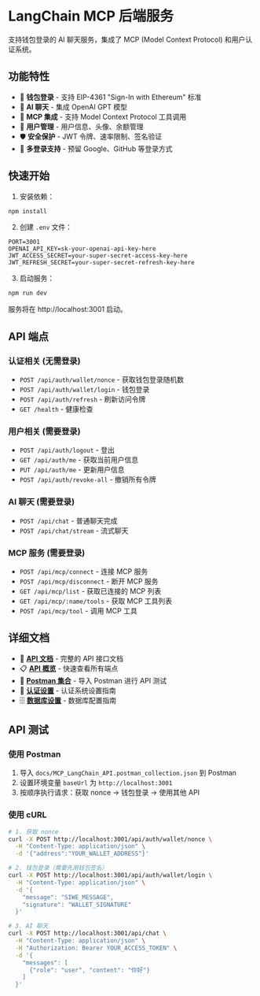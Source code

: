 # LangChain MCP 后端服务

支持钱包登录的 AI 聊天服务，集成了 MCP (Model Context Protocol) 和用户认证系统。

## 功能特性

- 🔐 **钱包登录** - 支持 EIP-4361 "Sign-In with Ethereum" 标准
- 🤖 **AI 聊天** - 集成 OpenAI GPT 模型
- 🔧 **MCP 集成** - 支持 Model Context Protocol 工具调用
- 👤 **用户管理** - 用户信息、头像、余额管理
- 🛡️ **安全保护** - JWT 令牌、速率限制、签名验证
- 📱 **多登录支持** - 预留 Google、GitHub 等登录方式

## 快速开始

1. 安装依赖：

```bash
npm install
```

2. 创建 `.env` 文件：

```env
PORT=3001
OPENAI_API_KEY=sk-your-openai-api-key-here
JWT_ACCESS_SECRET=your-super-secret-access-key-here
JWT_REFRESH_SECRET=your-super-secret-refresh-key-here
```

3. 启动服务：

```bash
npm run dev
```

服务将在 http://localhost:3001 启动。

## API 端点

### 认证相关 (无需登录)

- `POST /api/auth/wallet/nonce` - 获取钱包登录随机数
- `POST /api/auth/wallet/login` - 钱包登录
- `POST /api/auth/refresh` - 刷新访问令牌
- `GET /health` - 健康检查

### 用户相关 (需要登录)

- `POST /api/auth/logout` - 登出
- `GET /api/auth/me` - 获取当前用户信息
- `PUT /api/auth/me` - 更新用户信息
- `POST /api/auth/revoke-all` - 撤销所有令牌

### AI 聊天 (需要登录)

- `POST /api/chat` - 普通聊天完成
- `POST /api/chat/stream` - 流式聊天

### MCP 服务 (需要登录)

- `POST /api/mcp/connect` - 连接 MCP 服务
- `POST /api/mcp/disconnect` - 断开 MCP 服务
- `GET /api/mcp/list` - 获取已连接的 MCP 列表
- `GET /api/mcp/:name/tools` - 获取 MCP 工具列表
- `POST /api/mcp/tool` - 调用 MCP 工具

## 详细文档

- 📖 **[API 文档](./docs/API.md)** - 完整的 API 接口文档
- 📋 **[API 概览](./docs/API_OVERVIEW.md)** - 快速查看所有端点
- 🔧 **[Postman 集合](./docs/MCP_LangChain_API.postman_collection.json)** - 导入 Postman 进行 API 测试
- 🔐 **[认证设置](./AUTH_SETUP.md)** - 认证系统设置指南
- 🗄️ **[数据库设置](./DATABASE_SETUP.md)** - 数据库配置指南

## API 测试

### 使用 Postman

1. 导入 `docs/MCP_LangChain_API.postman_collection.json` 到 Postman
2. 设置环境变量 `baseUrl` 为 `http://localhost:3001`
3. 按顺序执行请求：获取 nonce → 钱包登录 → 使用其他 API

### 使用 cURL

```bash
# 1. 获取 nonce
curl -X POST http://localhost:3001/api/auth/wallet/nonce \
  -H "Content-Type: application/json" \
  -d '{"address":"YOUR_WALLET_ADDRESS"}'

# 2. 钱包登录（需要先用钱包签名）
curl -X POST http://localhost:3001/api/auth/wallet/login \
  -H "Content-Type: application/json" \
  -d '{
    "message": "SIWE_MESSAGE",
    "signature": "WALLET_SIGNATURE"
  }'

# 3. AI 聊天
curl -X POST http://localhost:3001/api/chat \
  -H "Content-Type: application/json" \
  -H "Authorization: Bearer YOUR_ACCESS_TOKEN" \
  -d '{
    "messages": [
      {"role": "user", "content": "你好"}
    ]
  }'
``` 